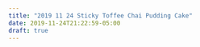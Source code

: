 ```yaml
---
title: "2019 11 24 Sticky Toffee Chai Pudding Cake"
date: 2019-11-24T21:22:59-05:00
draft: true
---
```


